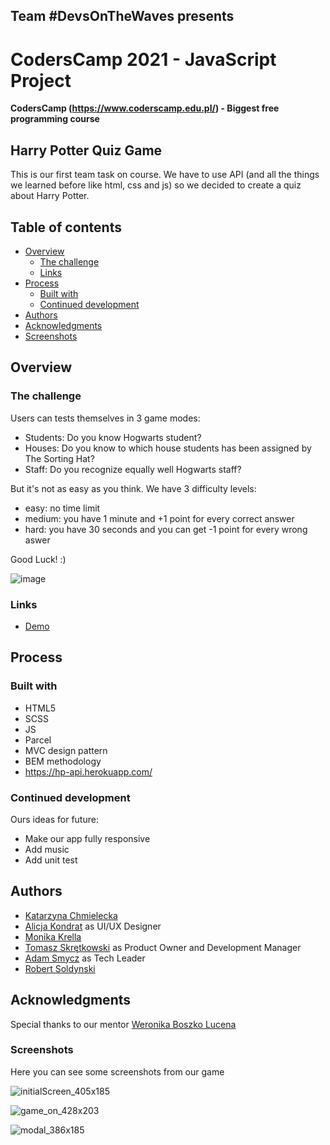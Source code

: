 ## Team #DevsOnTheWaves presents


# CodersCamp 2021 - JavaScript Project
**CodersCamp (https://www.coderscamp.edu.pl/) - Biggest free programming course** 

## Harry Potter Quiz Game

This is our first team task on course. We have to use API (and all the things we learned before like html, css and js) so we decided to create a quiz about Harry Potter.

## Table of contents

- [Overview](#overview)
  - [The challenge](#the-challenge)
  - [Links](#links)
- [Process](#process)
  - [Built with](#built-with)
  - [Continued development](#continued-development)
- [Authors](#authors)
- [Acknowledgments](#acknowledgments)
-  [Screenshots](#screenshots)

## Overview

### The challenge

Users can tests themselves in 3 game modes:

- Students: Do you know Hogwarts student?
- Houses: Do you know to which house students has been assigned by The Sorting Hat? 
- Staff: Do you recognize equally well Hogwarts staff?

But it's not as easy as you think. We have 3 difficulty levels:
- easy: no time limit
- medium: you have 1 minute and +1 point for every correct answer
- hard: you have 30 seconds and you can get -1 point for every wrong aswer

Good Luck! :)

![image](https://user-images.githubusercontent.com/56206231/148139078-8ccd6a97-2e73-4074-ba44-821755e5268b.png)

### Links

- [Demo](https://cc2021-wbl.github.io/Project-I/)

## Process

### Built with

- HTML5
- SCSS
- JS
- Parcel
- MVC design pattern
- BEM methodology
- https://hp-api.herokuapp.com/

### Continued development

Ours ideas for future:
- Make our app fully responsive
- Add music
- Add unit test

## Authors

 - [Katarzyna Chmielecka](https://github.com/KatarzynaChmielecka)
 - [Alicja Kondrat](https://github.com/pierwszazlewej) as UI/UX Designer
 - [Monika Krella](https://github.com/MonikaKrella)
 - [Tomasz Skrętkowski](https://github.com/n0macx) as Product Owner and Development Manager
 - [Adam Smycz](https://github.com/Smyku6) as Tech Leader
 - [Robert Soldynski](https://github.com/RobertS-ki) 

## Acknowledgments

Special thanks to our mentor [Weronika Boszko Lucena](https://github.com/vieraboschkova)

### Screenshots

Here you can see some screenshots from our game


![initialScreen_405x185](https://user-images.githubusercontent.com/56206231/148138282-8a899baa-ead9-41c3-8a03-5dc1ee0214bc.png)

![game_on_428x203](https://user-images.githubusercontent.com/56206231/148138179-d42c352d-9fce-4ca4-8351-2b554251c839.png)

![modal_386x185](https://user-images.githubusercontent.com/56206231/148138320-b5eca8ed-afec-4c3f-98e8-d1982da3e157.png)




